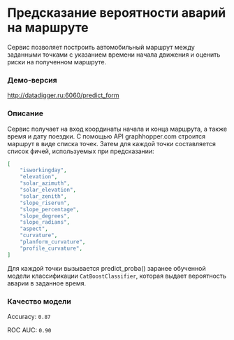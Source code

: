# Предсказание вероятности аварий на маршруте

Сервис позволяет построить автомобильный маршрут между заданными точками
с указанием времени начала движения и оценить риски на полученном 
маршруте.

### Демо-версия

http://datadigger.ru:6060/predict_form

### Описание

Сервис получает на вход координаты начала и конца маршрута, 
а также время и дату поездки. С помощью API graphhopper.com
строится маршрут в виде списка точек. Затем для каждой 
точки составляется список фичей, используемых при предсказании:

```json
[
    "isworkingday",
    "elevation",
    "solar_azimuth",
    "solar_elevation",
    "solar_zenith",
    "slope_riserun",
    "slope_percentage",
    "slope_degrees",
    "slope_radians",
    "aspect",
    "curvature",
    "planform_curvature",
    "profile_curvature",
]
```

Для каждой точки вызывается predict_proba() заранее обученной модели 
классификации `CatBoostClassifier`, которая выдает вероятность аварии 
в заданное время.

### Качество модели

Accuracy: `0.87`

ROC AUC: `0.90` 
